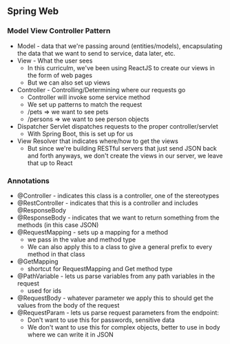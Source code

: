 ## Spring Web

### Model View Controller Pattern
- Model - data that we're passing around (entities/models), encapsulating the data that we want to send to service, data later, etc.
- View - What the user sees
    - In this curriculm, we've been using ReactJS to create our views in the form of web pages
    - But we can also set up views
- Controller - Controlling/Determining where our requests go
    - Controller will invoke some service method
    - We set up patterns to match the request
    - /pets => we want to see pets
    - /persons => we want to see person objects
- Dispatcher Servlet dispatches requests to the proper controller/servlet
    - With Spring Boot, this is set up for us
- View Resolver that indicates where/how to get the views
    - But since we're building RESTful servers that just send JSON back and forth anyways, we don't create the views in our server, we leave that up to React

### Annotations
- @Controller - indicates this class is a controller, one of the stereotypes
- @RestController - indicates that this is a controller and includes @ResponseBody
- @ResponseBody - indicates that we want to return something from the methods (in this case JSON)
- @RequestMapping - sets up a mapping for a method
    - we pass in the value and method type
    - We can also apply this to a class to give a general prefix to every method in that class
- @GetMapping 
    - shortcut for RequestMapping and Get method type
- @PathVariable - lets us parse variables from any path variables in the request
    - used for ids
- @RequestBody - whatever parameter we apply this to should get the values from the body of the request
- @RequestParam - lets us parse request parameters from the endpoint:
    - Don't want to use this for passwords, sensitive data
    - We don't want to use this for complex objects, better to use in body where we can write it in JSON